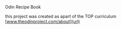Odin Recipe Book

this project was created as apart of the TOP curriculum 
[www.theodinproject.com/about](url)
